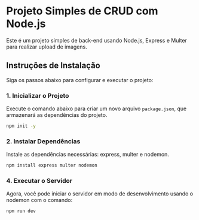# Projeto Simples de CRUD com Node.js

Este é um projeto simples de back-end usando Node.js, Express e Multer para realizar upload de imagens.

## Instruções de Instalação

Siga os passos abaixo para configurar e executar o projeto:

### 1. Inicializar o Projeto

Execute o comando abaixo para criar um novo arquivo `package.json`, que armazenará as dependências do projeto.

``` bash
npm init -y
```

### 2. Instalar Dependências
Instale as dependências necessárias: express, multer e nodemon.
```bash
npm install express multer nodemon
```

### 4. Executar o Servidor
Agora, você pode iniciar o servidor em modo de desenvolvimento usando o nodemon com o comando:
```bash
npm run dev
```
